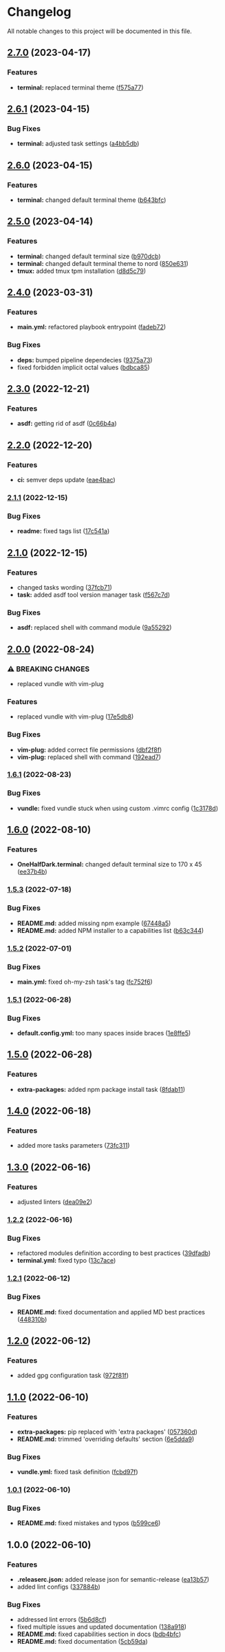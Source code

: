 # Changelog

All notable changes to this project will be documented in this file.

## [2.7.0](https://github.com/AlexNabokikh/mac-playbook/compare/v2.6.1...v2.7.0) (2023-04-17)


### Features

* **terminal:** replaced terminal theme ([f575a77](https://github.com/AlexNabokikh/mac-playbook/commit/f575a778377f37fabc433fd8d2d27ad9a402b242))

## [2.6.1](https://github.com/AlexNabokikh/mac-playbook/compare/v2.6.0...v2.6.1) (2023-04-15)


### Bug Fixes

* **terminal:** adjusted task settings ([a4bb5db](https://github.com/AlexNabokikh/mac-playbook/commit/a4bb5dbd112acec449c47c0b79208893ef8e56b6))

## [2.6.0](https://github.com/AlexNabokikh/mac-playbook/compare/v2.5.0...v2.6.0) (2023-04-15)


### Features

* **terminal:** changed default terminal theme ([b643bfc](https://github.com/AlexNabokikh/mac-playbook/commit/b643bfccf409541b0ac12700726e7738083d9a5e))

## [2.5.0](https://github.com/AlexNabokikh/mac-playbook/compare/v2.4.0...v2.5.0) (2023-04-14)


### Features

* **terminal:** changed default terminal size ([b970dcb](https://github.com/AlexNabokikh/mac-playbook/commit/b970dcb58875c71aa6b19251845bbbcecbbb7398))
* **terminal:** changed default terminal theme to nord ([850e631](https://github.com/AlexNabokikh/mac-playbook/commit/850e63174795ac6b4b1f5a433db1ccebedebf65b))
* **tmux:** added tmux tpm installation ([d8d5c79](https://github.com/AlexNabokikh/mac-playbook/commit/d8d5c793de191798e5dc14c2bf53192af49e7ba9))

## [2.4.0](https://github.com/AlexNabokikh/mac-playbook/compare/v2.3.0...v2.4.0) (2023-03-31)


### Features

* **main.yml:** refactored playbook entrypoint ([fadeb72](https://github.com/AlexNabokikh/mac-playbook/commit/fadeb720951e8931bbc5b8a292a5653500fe5a35))


### Bug Fixes

* **deps:** bumped pipeline dependecies ([9375a73](https://github.com/AlexNabokikh/mac-playbook/commit/9375a73642e4b7acd624fff1bf5d349172aa0330))
* fixed forbidden implicit octal values ([bdbca85](https://github.com/AlexNabokikh/mac-playbook/commit/bdbca858a1a9acc8073210996ad78e90c68ab3da))

## [2.3.0](https://github.com/AlexNabokikh/mac-playbook/compare/v2.2.0...v2.3.0) (2022-12-21)


### Features

* **asdf:** getting rid of asdf ([0c66b4a](https://github.com/AlexNabokikh/mac-playbook/commit/0c66b4a88db350ed564f71038870d1ea733035e6))

## [2.2.0](https://github.com/AlexNabokikh/mac-playbook/compare/v2.1.1...v2.2.0) (2022-12-20)


### Features

* **ci:** semver deps update ([eae4bac](https://github.com/AlexNabokikh/mac-playbook/commit/eae4bac298cdcd87ca0a36590c7bb9e694a22f75))

### [2.1.1](https://github.com/AlexNabokikh/mac-playbook/compare/v2.1.0...v2.1.1) (2022-12-15)


### Bug Fixes

* **readme:** fixed tags list ([17c541a](https://github.com/AlexNabokikh/mac-playbook/commit/17c541a88da541f0246ae806d70c481218733720))

## [2.1.0](https://github.com/AlexNabokikh/mac-playbook/compare/v2.0.0...v2.1.0) (2022-12-15)


### Features

* changed tasks wording ([37fcb71](https://github.com/AlexNabokikh/mac-playbook/commit/37fcb71c1af0e629560be5b690e3b76079293a09))
* **task:** added asdf tool version manager task ([f567c7d](https://github.com/AlexNabokikh/mac-playbook/commit/f567c7d840b0438e762cfaa785809f6b2ad28a45))


### Bug Fixes

* **asdf:** replaced shell with command module ([9a55292](https://github.com/AlexNabokikh/mac-playbook/commit/9a55292b9f44231469a4158c49edf50be1508e0e))

## [2.0.0](https://github.com/AlexNabokikh/mac-playbook/compare/v1.6.1...v2.0.0) (2022-08-24)


### ⚠ BREAKING CHANGES

* replaced vundle with vim-plug

### Features

* replaced vundle with vim-plug ([17e5db8](https://github.com/AlexNabokikh/mac-playbook/commit/17e5db82337080e5b2ea8ce793d0b00d061662aa))


### Bug Fixes

* **vim-plug:** added correct file permissions ([dbf2f8f](https://github.com/AlexNabokikh/mac-playbook/commit/dbf2f8f50fcdb2bf98692bc12656082f440b2d02))
* **vim-plug:** replaced shell with command ([192ead7](https://github.com/AlexNabokikh/mac-playbook/commit/192ead71b46110dfa12f10e051c042a8fac549df))

### [1.6.1](https://github.com/AlexNabokikh/mac-playbook/compare/v1.6.0...v1.6.1) (2022-08-23)


### Bug Fixes

* **vundle:** fixed vundle stuck when using custom .vimrc config ([1c3178d](https://github.com/AlexNabokikh/mac-playbook/commit/1c3178dd88e1d3a02f0ff4fda5cc575a92b6ba03))

## [1.6.0](https://github.com/AlexNabokikh/mac-playbook/compare/v1.5.3...v1.6.0) (2022-08-10)


### Features

* **OneHalfDark.terminal:** changed default terminal size to 170 x 45 ([ee37b4b](https://github.com/AlexNabokikh/mac-playbook/commit/ee37b4bcd257b8dc642dfd1c81b300b4a19e0cd0))

### [1.5.3](https://github.com/AlexNabokikh/mac-playbook/compare/v1.5.2...v1.5.3) (2022-07-18)


### Bug Fixes

* **README.md:** added missing npm example ([67448a5](https://github.com/AlexNabokikh/mac-playbook/commit/67448a5d54dafade8a70638cb335c1dc9fd8d773))
* **README.md:** added NPM installer to a capabilities list ([b63c344](https://github.com/AlexNabokikh/mac-playbook/commit/b63c344f1c71399d0fa7b86c3d1d49a0b4778386))

### [1.5.2](https://github.com/AlexNabokikh/mac-playbook/compare/v1.5.1...v1.5.2) (2022-07-01)


### Bug Fixes

* **main.yml:** fixed oh-my-zsh task's tag ([fc752f6](https://github.com/AlexNabokikh/mac-playbook/commit/fc752f6a147e21a114374a8aef4f00cad028c5e5))

### [1.5.1](https://github.com/AlexNabokikh/mac-playbook/compare/v1.5.0...v1.5.1) (2022-06-28)


### Bug Fixes

* **default.config.yml:** too many spaces inside braces ([1e8ffe5](https://github.com/AlexNabokikh/mac-playbook/commit/1e8ffe5866912914670f93ec1388610de21a7990))

## [1.5.0](https://github.com/AlexNabokikh/mac-playbook/compare/v1.4.0...v1.5.0) (2022-06-28)


### Features

* **extra-packages:** added npm package install task ([8fdab11](https://github.com/AlexNabokikh/mac-playbook/commit/8fdab1129764e691b2f528f48da9744013f75c88))

## [1.4.0](https://github.com/AlexNabokikh/mac-playbook/compare/v1.3.0...v1.4.0) (2022-06-18)


### Features

* added more tasks parameters ([73fc311](https://github.com/AlexNabokikh/mac-playbook/commit/73fc311c894d2f6bcd2c6f78f4fa3c7c425d1c7b))

## [1.3.0](https://github.com/AlexNabokikh/mac-playbook/compare/v1.2.2...v1.3.0) (2022-06-16)


### Features

* adjusted linters ([dea09e2](https://github.com/AlexNabokikh/mac-playbook/commit/dea09e26c8fa0b4dc411a23a8c5084ad3624633f))

### [1.2.2](https://github.com/AlexNabokikh/mac-playbook/compare/v1.2.1...v1.2.2) (2022-06-16)


### Bug Fixes

* refactored modules definition according to best practices ([39dfadb](https://github.com/AlexNabokikh/mac-playbook/commit/39dfadb86873af610b1e0770c7482cf1d2c8e248))
* **terminal.yml:** fixed typo ([13c7ace](https://github.com/AlexNabokikh/mac-playbook/commit/13c7ace531c85f7d540a3b355e29b57b62daa596))

### [1.2.1](https://github.com/AlexNabokikh/mac-playbook/compare/v1.2.0...v1.2.1) (2022-06-12)


### Bug Fixes

* **README.md:** fixed documentation and applied MD best practices ([448310b](https://github.com/AlexNabokikh/mac-playbook/commit/448310b8be8cc5f56e1ef0cbba7815b7d275fffb))

## [1.2.0](https://github.com/AlexNabokikh/mac-playbook/compare/v1.1.0...v1.2.0) (2022-06-12)


### Features

* added gpg configuration task ([972f81f](https://github.com/AlexNabokikh/mac-playbook/commit/972f81fbea22cd70841ec56700fec73936390033))

## [1.1.0](https://github.com/AlexNabokikh/mac-playbook/compare/v1.0.1...v1.1.0) (2022-06-10)


### Features

* **extra-packages:** pip replaced with 'extra packages' ([057360d](https://github.com/AlexNabokikh/mac-playbook/commit/057360da40b8e99e5fdfef9fe0f1a5710df5c52e))
* **README.md:** trimmed 'overriding defaults' section ([6e5dda9](https://github.com/AlexNabokikh/mac-playbook/commit/6e5dda92166ba98369fd53ec32f1b5912c90aca9))


### Bug Fixes

* **vundle.yml:** fixed task definition ([fcbd97f](https://github.com/AlexNabokikh/mac-playbook/commit/fcbd97fa6f375995fa3ab502756823cbf3ee081b))

### [1.0.1](https://github.com/AlexNabokikh/mac-playbook/compare/v1.0.0...v1.0.1) (2022-06-10)


### Bug Fixes

* **README.md:** fixed mistakes and typos ([b599ce6](https://github.com/AlexNabokikh/mac-playbook/commit/b599ce6a5abb2c67d1a9f0d76713cd386fe1a493))

## 1.0.0 (2022-06-10)


### Features

* **.releaserc.json:** added release json for semantic-release ([ea13b57](https://github.com/AlexNabokikh/mac-playbook/commit/ea13b574b83fe1902fea3e3f6e935724937cb44b))
* added lint configs ([337884b](https://github.com/AlexNabokikh/mac-playbook/commit/337884bd9c77f82448aac8d2f418ca919c5992aa))


### Bug Fixes

* addressed lint errors ([5b6d8cf](https://github.com/AlexNabokikh/mac-playbook/commit/5b6d8cf1a96e1050b868a2d32dfcd6de41473bb6))
* fixed multiple issues and updated documentation ([138a918](https://github.com/AlexNabokikh/mac-playbook/commit/138a918a68e925940fc58247eb9124fa2f51f5dc))
* **README.md:** fixed capabilities section in docs ([bdb4bfc](https://github.com/AlexNabokikh/mac-playbook/commit/bdb4bfc9b48160511ec5cb5d9155757925fa4d86))
* **README.md:** fixed documentation ([5cb59da](https://github.com/AlexNabokikh/mac-playbook/commit/5cb59da28ccd10c0e5007e7f3fb58cc26890d38e))
